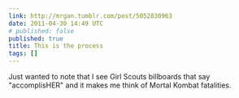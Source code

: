 ```yaml
---
link: http://mrgan.tumblr.com/post/5052830963
date: 2011-04-30 14:49 UTC
# published: false
published: true
title: This is the process
tags: []
---
```


Just wanted to note that I see Girl Scouts billboards that say "accomplisHER" and it makes me think of Mortal Kombat fatalities.
